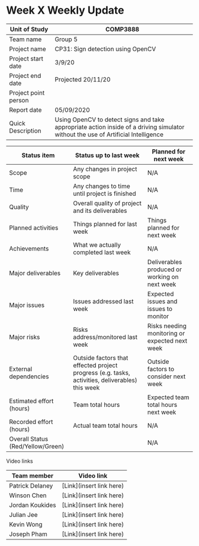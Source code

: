 # Week X Weekly Update
| Unit of Study | COMP3888 |
|--|--|
|Team name| Group 5 |
| Project name| CP31: Sign detection using OpenCV |
| Project start date| 3/9/20 |
| Project end date| Projected 20/11/20 |
| Project point person | |
| Report date| 05/09/2020 |
| Quick Description | Using OpenCV to detect signs and take appropriate action inside of a driving simulator without the use of Artificial Intelligence|

|Status item | Status up to last week | Planned for next week|
|-|-|-|
| Scope | Any changes in project scope  | N/A |
| Time | Any changes to time until project is finished | N/A |
| Quality | Overall quality of project and its deliverables | N/A |
| Planned activities | Things planned for last week  | Things planned for next week |
| Achievements | What we actually completed last week  | N/A |
| Major deliverables | Key deliverables | Deliverables produced or working on next week|
| Major issues | Issues addressed last week | Expected issues and issues to monitor |
| Major risks | Risks address/monitored last week | Risks needing monitoring or expected next week |
| External dependencies |  Outside factors that effected project progress (e.g. tasks, activities, deliverables) this week| Outside factors to consider next week |
| Estimated effort (hours) | Team total hours  | Expected team total hours next week |
| Recorded effort (hours) | Actual team total hours | N/A |
| Overall Status (Red/Yellow/Green)| | N/A |

Video links

|Team member|Video link|
|-|-|
|Patrick Delaney|[Link](insert link here)|
|Winson Chen|[Link](insert link here)|
|Jordan Koukides|[Link](insert link here)|
|Julian Jee|[Link](insert link here)|
|Kevin Wong|[Link](insert link here)|
|Joseph Pham|[Link](insert link here)|